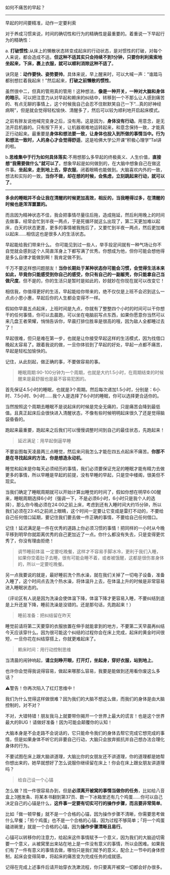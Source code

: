
如何不痛苦的早起？

----

早起的时间要精准，动作一定要利索

对于养成习惯来说，时间的确切性和行为的精确性是最重要的。着重说一下早起行为的精确性：

a. **打破惯性**:从床上的懒散状态转变成起床的行动状态，是对惯性的打破，对每个人来说，都会造成不适。**但这种不适其实只会持续不到1分钟，只要你利利索索地坐起来，下床，裹上衣服，就可以顺利消除这种不适了**。

诀窍是：**动作要快、姿势要帅**。具体来说，早上醒来时，可以大喊一声：“谁踏马都别想拦着我起床！”然后起来，**打破之前懒散的惯性**。

虽然很中二，但真的管用真的管用！这种想法，**像是一种开关，一种对大脑和身体的暗示**。可以把注意力从对早起和赖床的纠结中，转移到一个不那么让人感到痛苦的、有点无聊的事情上，这个时候我自己会忍不住默默笑自己一下“…真的好神经病啊”，但是就会觉得轻松愉快、清醒多了，然后可以较为顺利地开启起床模式。

之前有胖友说他喊完变身之后，没有用。这是因为，**身体没有行动**。用意念，是无法开启机器的。只有按下开关，让机器艰难地运转起来，和意念保持一致，才能真正行动起来。最重要是**身体和想法要一致，让身体也投入到所做的事情当中。行为和想法一致时，人的身心才会觉得舒适**，这是哈佛大学公开课“积极心理学”Tal讲的啦。

b.**思维集中于行为如何具体落实**:不用想那么多早起的终极奥义、人生价值，**直接想“我需要做什么”就可以了**。想象早起是如何做到的，在大脑中想象自己在做这件事。**坐起来，走到地上去，穿衣服**。闭着眼睛也能做到。大脑喜欢内外的一致，想法和实际的一致。**当你不做，却在想的时候，会焦虑，立刻跳起来行动，就可以了**。

----

**多余的睡眠并不会让我在清醒的时候更加高效，相反的，当我睡得过多，在清醒的时候也是浑浑噩噩的。**

而且因为精神状态不佳，我会把事情尽量往后拖，造成拖延，然后利用晚上的时间去做事，经常会忙到半夜一两点，于是死循环就这么出现了，第二天更加难以起床，白天的状态更差，更多的事情被我拖后了，又要忙到半夜一两点，然后更加难以起床……相信这也是很多人的生活状态。

早起能给我们带来什么。
你可能见到过一些人，举手投足间就有一种气场让你不自觉就会感到这个人简直浑身上下都写满了优秀。你想成为他，但你可能会想他得是多么自律才能做到啊！我肯定做不到。

千万不要这样想问题朋友！**当你长期处于某种状态你可能会习惯，会觉得生活本来如此，毕竟你只能感受到你自己的感受，你只有自己的一副躯壳，你只能拿自己当做尺度**。但不是的，你的生活只是暂时是如此的，妙就妙在你现在就可以改变它！

相信我，你值得更好的生活，早起能给你带来的，绝不仅仅是上班不会迟到这么一点点小恩小惠，早起后你的人生都会变得不一样。

假如你早晨五点起床，上班时间是九点，你就有了整整四个小时的时间可以干你想干的任何事情，你可以去晨跑，可以坐在电脑前写点东西，如果你愿意你当然可以来几盘王者荣耀，悄悄告诉你，早晨打排位胜率是很高的哦，因为敌人全都睡过去了！

早起很难，但只是难在第一步，也就是让你接受早起这样的生活模式，因为找借口晚起太容易了。跟着我说的做，一旦你体验到了早起的好处，早起一点都不痛苦，早起是轻松加愉快的。

记住，从此刻起，做正确的事，不要做容易的事。

> 睡眠周期:90-100分钟为一个周期，也就是大约1.5小时，在周期结束的时候醒来是最舒服也是最不容易犯困的。

首先保证4.5小时的睡眠，也就是3个周期。然后每次递加1.5小时，分别是：6小时、7.5小时、9小时……我个人是选择了6小时的睡眠，你可以选择更合适你的。

当然按照这个周期去睡眠不是说起床的时候是完全无痛的，只是痛苦会降到最低值。且真正起床后会很快进入清醒状态，不像有些时候明明起床很久了还是觉得脑袋昏昏的。

跑起来最重要，跑起来之后我们可以慢慢调整时间到自己的最佳状态，先跑起来！

> 延迟满足：用早起倒逼早睡

不要妄图每天凌晨两三点睡觉，然后来问我怎么才能在四五点起床不痛苦。**你那不是在寻找起床的方法，你是想造永动机**。

睡觉和起床是你每天必须经历的事情，我们必须要保证充足的睡眠才能有精力去做更多的事情，所以早睡是早起的前提，没有早睡的早起，只是空中楼阁，很美但不现实。

当我们确定了睡眠周期就可以开始计算出睡觉的时间了，假如你想在明早6:00醒来，睡眠周期选择6小时（强调一下，不是必须6小时，6小时只是我个人的选择），那么你今晚必须在24:00之前上床，考虑到还有入睡时间大约15分钟，所以我们必须在23:45之前闭上眼睛，这个时间一定要让它变成是雷打不动的，不要给自己任何借口延期，要记住我们要去做一件正确的事情，不要给自己任何借口。

记住！延迟满足是一件在优秀的道路上你必须习惯的事情！把同样的一小时从今晚平移到明早你就距离优秀的自己更加近了一点。你什么都没有失去，只是变得更优秀了，你没有理由拒绝！

> 调节睡前体温
一定要吃晚餐，这样才不容易手脚冰冷，更利于我们入睡，如果你空着肚子去睡，很有可能会睡不着，或者被饿醒，这都是很伤害身体的，所以一定要吃晚餐。

另一点我要说的就是，最好睡前洗个热水澡，就在我们关掉了一切电子设备，准备入睡了，这个时间点去洗个热水澡，将体温升上去，在体温上升的时候是非常容易进入睡眠状态的。

（评论区有人说是因为洗澡会使体温下降，体温下降才更容易入睡，不要纠结到底是上升还是下降，睡前洗澡是没错的。还是那句话，先跑起来！）

> 睡前准备：把纠结留在昨天

睡觉前请将第二天要穿的衣服放置在伸手就能拿到的地方，不要第二天早晨再纠结今天应该穿什么。因为很可能这个纠结的过程你会在床上完成，起床的黄金时间很短，一旦你花在纠结穿搭上，你就更难起床了。

> 赖床时间：用行动控制思维

当清晨的闹钟响起，**请立刻睁开眼，打开灯，坐起身，穿好衣服，站到地上**。

也许你会觉得我说得容易，做起来哪那么容易，我要是能做到还用看你废这么多话？

⚠️警告！你再次陷入了红灯思维中！

我们为什么觉得这样做很难？因为我们的大脑不想这么做，而我们的身体是由大脑控制的，对不对？

不对，大错特错！朋友我马上就要带你揭开一个世界上最大的谎言！也是这个世界最大的BUG！请做好准备！因为可能会颠覆你的认知！

大脑本身是不会走路不会说话的，它只能命令我们的身体去帮它完成它想完成的事情，但是如果身体不听它的非要自己行动，大脑只会放弃抵抗并自己想办法合理化身体的行为。

不要试图在床上跟大脑讲道理，大脑比你的女朋友还不讲道理，你的道理都是她帮你想出来的，她早就想好了怎么说服你继续留在床上！你会在床上跟女朋友讲道理吗？

> 给自己设一个心锚

怎么做？找一件很容易办到，但是**必须离开被窝的事情当做你的任务**，比如给八音盒上3圈发条、将某本书翻到第37页、数一下冰箱里还有几个鸡蛋……你可以自己决定自己的心锚是什么，**这件事一定要有切实可行的操作步骤，而且要非常简单**。

比如「做一顿早餐」就不是一个合格的心锚，因为操作步骤不清晰，你需要思考做什么早餐；「煎个鸡蛋」也不是一个合格的心锚，因为过程不够简单；「将一个鸡蛋磕进碗里」就是一个合格的心锚，因为**操作步骤清晰且易行**。

心锚可以转移你的注意力，给起床这件事情赋予一个意义，因为我们的大脑迫切需要一个意义，从被窝里出来站在地上是一件没有意义的事情，所以会困难。如果我们有了一件有意义的事情去做，哪怕只是我们赋予的意义，配合上一节中的身体控制，起床会变得简单，将起床的痛苦变为完成任务的成就感。

记得在完成上述事件后请开始穿衣洗漱流程，你只要离开被窝一切都会好办很多。